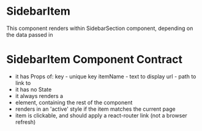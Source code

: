 # SidebarItem

This component renders within SidebarSection component, depending on the data passed in

# SidebarItem Component Contract

* it has Props of:
	key - unique key
	itemName - text to display
	url - path to link to
* it has no State
* it always renders a <li> element, containing the rest of the component
* renders in an 'active' style if the item matches the current page
* item is clickable, and should apply a react-router link (not a browser refresh)
